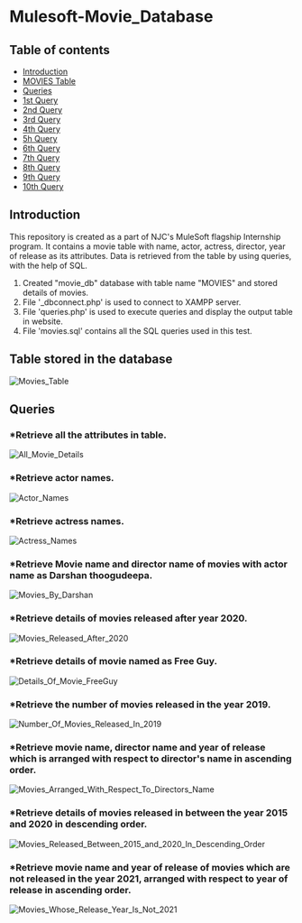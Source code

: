 # Mulesoft-Movie_Database

## Table of contents
* [Introduction](#Introduction)
* [MOVIES Table](#Table-stored-in-the-database)
* [Queries](#Queries)
* [1st Query](#Retrieve-all-the-attributes-in-table)
* [2nd Query](#Retrieve-actor-names)
* [3rd Query](#Retrieve-actress-names)
* [4th Query](#Retrieve-Movie-name-and-director-name-of-movies-with-actor-name-as-Darshan-thoogudeepa)
* [5h Query](#Retrieve-details-of-movies-released-after-year-2020)
* [6th Query](#Retrieve-details-of-movie-named-as-Free-Guy)
* [7th Query](#Retrieve-the-number-of-movies-released-in-the-year-2019)
* [8th Query](#Retrieve-movie-name-director-name-and-year-of-release-which-is-arranged-with-respect-to-directors-name-in-ascending-order)
* [9th Query](#Retrieve-details-of-movies-released-in-between-the-year-2015-and-2020-in-descending-order)
* [10th Query](#Retrieve-movie-name-and-year-of-release-of-movies-which-are-not-released-in-the-year-2021-arranged-with-respect-to-year-of-release-in-ascending-order)

## Introduction
This repository is created as a part of NJC's MuleSoft flagship Internship program. It contains a movie table with name, actor, actress, director, year of release as its attributes. Data is retrieved from the table by using queries, with the help of SQL.

1. Created "movie_db" database with table name "MOVIES" and stored details of movies.
2. File '_dbconnect.php' is used to connect to XAMPP server.
3. File 'queries.php' is used to execute queries and display the output table in website.
4. File 'movies.sql' contains all the SQL queries used in this test.

## Table stored in the database
![Movies_Table](https://user-images.githubusercontent.com/72367112/136655781-85da4c94-2f8e-4433-be57-7d24ce99bf3a.jpg)

## Queries
### *Retrieve all the attributes in table.
![All_Movie_Details](https://user-images.githubusercontent.com/72367112/136655806-e1ab6a4b-8e1a-4aa3-9fb7-b2ae3bc8ff12.jpg)

### *Retrieve actor names.
![Actor_Names](https://user-images.githubusercontent.com/72367112/136655844-a31cb324-5908-4887-862a-895bc9e459f9.jpg)

### *Retrieve actress names.
![Actress_Names](https://user-images.githubusercontent.com/72367112/136655861-09abb74f-b142-44c5-a2e3-f00c0b29c8d6.jpg)

### *Retrieve Movie name and director name of movies with actor name as Darshan thoogudeepa.
![Movies_By_Darshan](https://user-images.githubusercontent.com/72367112/136655951-eedfdd0b-d4ba-4b07-b31e-fd8377ee59b1.jpg)

### *Retrieve details of movies released after year 2020.
![Movies_Released_After_2020](https://user-images.githubusercontent.com/72367112/136655992-7273a3da-d72c-4570-b3bc-65cd41224c9d.jpg)

### *Retrieve details of movie named as Free Guy.
![Details_Of_Movie_FreeGuy](https://user-images.githubusercontent.com/72367112/136656048-56fddcb6-8164-411d-ae2f-d6a92bee4f64.jpg)

### *Retrieve the number of movies released in the year 2019.
![Number_Of_Movies_Released_In_2019](https://user-images.githubusercontent.com/72367112/136656074-a68901c0-68b1-4643-9ee8-c2204e146d59.jpg)

### *Retrieve movie name, director name and year of release which is arranged with respect to director's name in ascending order.
![Movies_Arranged_With_Respect_To_Directors_Name](https://user-images.githubusercontent.com/72367112/136656118-e57e9466-1d84-4435-b532-42fc8b6429ae.jpg)

### *Retrieve details of movies released in between the year 2015 and 2020 in descending order.
![Movies_Released_Between_2015_and_2020_In_Descending_Order](https://user-images.githubusercontent.com/72367112/136656168-3452c833-67c5-4e09-9e99-6f6b23e24772.jpg)

### *Retrieve movie name and year of release of movies which are not released in the year 2021, arranged with respect to year of release in ascending order.
![Movies_Whose_Release_Year_Is_Not_2021](https://user-images.githubusercontent.com/72367112/136656235-373b94e2-f061-4afd-b138-42797387cbc4.jpg)
